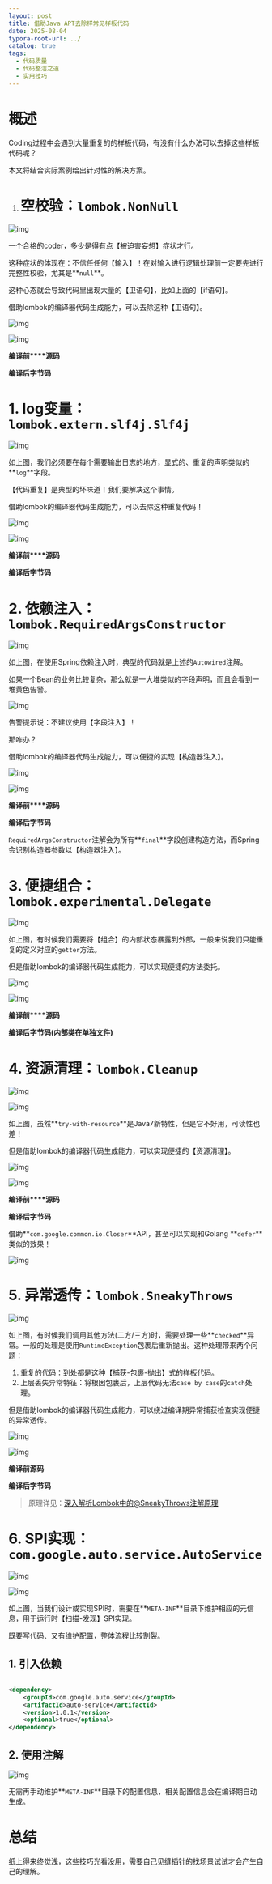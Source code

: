 ```yaml
---
layout: post
title: 借助Java APT去除样常见样板代码
date: 2025-08-04
typora-root-url: ../
catalog: true
tags:
  - 代码质量
  - 代码整洁之道
  - 实用技巧
---
```


# 概述

Coding过程中会遇到大量重复的的样板代码，有没有什么办法可以去掉这些样板代码呢？

本文将结合实际案例给出针对性的解决方案。

1. # 空校验：`lombok.NonNull`

![img](/img/2025-08-04-借助Java%20APT消除样常见样板代码/20250804213206382.png)

一个合格的coder，多少是得有点【被迫害妄想】症状才行。

这种症状的体现在：不信任任何【输入】！在对输入进行逻辑处理前一定要先进行完整性校验，尤其是**`null`**。

这种心态就会导致代码里出现大量的【卫语句】，比如上面的【if语句】。

借助lombok的编译器代码生成能力，可以去除这种【卫语句】。

![img](/img/2025-08-04-借助Java%20APT消除样常见样板代码/20250804213206417.png)

![img](/img/2025-08-04-借助Java%20APT消除样常见样板代码/20250804213206377.png)

**编译前****源码**

**编译后字节码**

# 1. log变量：`lombok.extern.slf4j.Slf4j`

![img](https://poizon.feishu.cn/space/api/box/stream/download/asynccode/?code=ZDAwMGI2ZjQ4MTc1YjBiNDRmNjdjMmNiOWJlMjlhNzZfdlY0MTJST1BJUFJPMkJkQ0xLNk1Iam1SN09yWEIwTFpfVG9rZW46VjRSSmJsb1ZNb3VscDJ4ODB4SWNYcGxwbm1iXzE3NTQzMTQzMTQ6MTc1NDMxNzkxNF9WNA)

如上图，我们必须要在每个需要输出日志的地方，显式的、重复的声明类似的**`log`**字段。

【代码重复】是典型的坏味道！我们要解决这个事情。

借助lombok的编译器代码生成能力，可以去除这种重复代码！

![img](/img/2025-08-04-借助Java%20APT消除样常见样板代码/20250804213206396.png)

![img](/img/2025-08-04-借助Java%20APT消除样常见样板代码/20250804213206561.png)

**编译前****源码**

**编译后字节码**

# 2. 依赖注入：`lombok.RequiredArgsConstructor`

![img](/img/2025-08-04-借助Java%20APT消除样常见样板代码/20250804213206393.png)

如上图，在使用Spring依赖注入时，典型的代码就是上述的`Autowired`注解。

如果一个Bean的业务比较复杂，那么就是一大堆类似的字段声明，而且会看到一堆黄色告警。

![img](/img/2025-08-04-借助Java%20APT消除样常见样板代码/20250804213206562.png)

告警提示说：不建议使用【字段注入】！

那咋办？

借助lombok的编译器代码生成能力，可以便捷的实现【构造器注入】。

![img](/img/2025-08-04-借助Java%20APT消除样常见样板代码/20250804213206574.png)

![img](/img/2025-08-04-借助Java%20APT消除样常见样板代码/20250804213206616.png)

**编译前****源码**

**编译后字节码**

`RequiredArgsConstructor`注解会为所有**`final`**字段创建构造方法，而Spring会识别构造器参数以【构造器注入】。

# 3. 便捷组合：`lombok.experimental.Delegate`

![img](/img/2025-08-04-借助Java%20APT消除样常见样板代码/20250804213206615.png)

如上图，有时候我们需要将【组合】的内部状态暴露到外部，一般来说我们只能重复的定义对应的`getter`方法。

但是借助lombok的编译器代码生成能力，可以实现便捷的方法委托。

![img](/img/2025-08-04-借助Java%20APT消除样常见样板代码/20250804213206577.png)

![img](/img/2025-08-04-借助Java%20APT消除样常见样板代码/20250804213206759.png)

**编译前****源码**

**编译后字节码(内部类在单独文件)**

# 4. 资源清理：`lombok.Cleanup`

![img](/img/2025-08-04-借助Java%20APT消除样常见样板代码/20250804213206825.png)

![img](/img/2025-08-04-借助Java%20APT消除样常见样板代码/20250804213206763.png)

如上图，虽然**`try-with-resource`**是Java7新特性，但是它不好用，可读性也差！

但是借助lombok的编译器代码生成能力，可以实现便捷的【资源清理】。

![img](/img/2025-08-04-借助Java%20APT消除样常见样板代码/20250804213206775.png)

![img](/img/2025-08-04-借助Java%20APT消除样常见样板代码/20250804213207041.png)

**编译前****源码**

**编译后字节码**

借助**`com.google.common.io.Closer`**API，甚至可以实现和Golang **`defer`**类似的效果！

![img](/img/2025-08-04-借助Java%20APT消除样常见样板代码/20250804213207101.png)

# 5. 异常透传：`lombok.SneakyThrows`

![img](/img/2025-08-04-借助Java%20APT消除样常见样板代码/20250804213206856.png)

如上图，有时候我们调用其他方法(二方/三方)时，需要处理一些**`checked`**异常。一般的处理是使用`RuntimeException`包裹后重新抛出。这种处理带来两个问题：

1. 重复的代码：到处都是这种【捕获-包裹-抛出】式的样板代码。
2. 上层丢失异常特征：将根因包裹后，上层代码无法`case by case`的`catch`处理。

但是借助lombok的编译器代码生成能力，可以绕过编译期异常捕获检查实现便捷的异常透传。

![img](/img/2025-08-04-借助Java%20APT消除样常见样板代码/20250804213206836.png)

![img](/img/2025-08-04-借助Java%20APT消除样常见样板代码/20250804213207001.png)

**编译前源码**

**编译后字节码**

> 原理详见：[深入解析Lombok中的@SneakyThrows注解原理](https://cloud.tencent.com/developer/article/2398524)

# 6. SPI实现：`com.google.auto.service.AutoService`

![img](/img/2025-08-04-借助Java%20APT消除样常见样板代码/20250804213207073.png)

![img](/img/2025-08-04-借助Java%20APT消除样常见样板代码/20250804213206996.png)

如上图，当我们设计或实现SPI时，需要在**`META-INF`**目录下维护相应的元信息，用于运行时【扫描-发现】SPI实现。

既要写代码、又有维护配置，整体流程比较割裂。

## 1. 引入依赖

```XML

<dependency>
    <groupId>com.google.auto.service</groupId>
    <artifactId>auto-service</artifactId>
    <version>1.0.1</version>
    <optional>true</optional>
</dependency>
```

## 2. 使用注解

![img](/img/2025-08-04-借助Java%20APT消除样常见样板代码/20250804213207121.png)

无需再手动维护**`META-INF`**目录下的配置信息，相关配置信息会在编译期自动生成。

# 总结

纸上得来终觉浅，这些技巧光看没用，需要自己见缝插针的找场景试试才会产生自己的理解。
